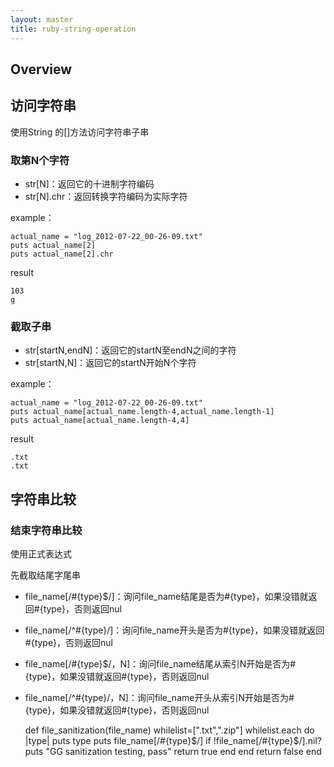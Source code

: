 ```yaml
---
layout: master
title: ruby-string-operation
---
```


## Overview


## 访问字符串

使用String 的[]方法访问字符串子串

### 取第N个字符

- str[N]：返回它的十进制字符编码
- str[N].chr：返回转换字符编码为实际字符

example：

    actual_name = "log_2012-07-22_00-26-09.txt"
    puts actual_name[2]
    puts actual_name[2].chr

result

    103
    g

### 截取子串

- str[startN,endN]：返回它的startN至endN之间的字符
- str[startN,N]：返回它的startN开始N个字符

example：

    actual_name = "log_2012-07-22_00-26-09.txt"
    puts actual_name[actual_name.length-4,actual_name.length-1]
    puts actual_name[actual_name.length-4,4]

result

    .txt
    .txt

## 字符串比较

### 结束字符串比较

使用正式表达式

先截取结尾字尾串

- file_name[/#{type}$/]：询问file_name结尾是否为#{type}，如果没错就返回#{type}，否则返回nul
- file_name[/^#{type}/]：询问file_name开头是否为#{type}，如果没错就返回#{type}，否则返回nul

- file_name[/#{type}$/，N]：询问file_name结尾从索引N开始是否为#{type}，如果没错就返回#{type}，否则返回nul
- file_name[/^#{type}/，N]：询问file_name开头从索引N开始是否为#{type}，如果没错就返回#{type}，否则返回nul


    def file_sanitization(file_name)
        whilelist=[".txt",".zip"]
        whilelist.each do |type|
                puts type
                puts file_name[/#{type}$/]
                if !file_name[/#{type}$/].nil?
                        puts "GG sanitization testing, pass"
                        return true
                end
        end
        return false
    end

